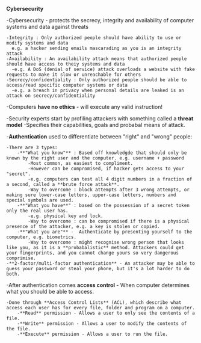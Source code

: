 **Cybersecurity** 

-Cybersecurity - protects the secrecy, integrity and availability of computer systems and data against threats
    
    -Integrity : Only authorized people should have ability to use or modify systems and data
      e.g. a hacker sending emails mascarading as you is an integrity attack
    -Availability : An availability attack means that authorized people should have access to theiy systems and data
      -e.g. A DoS (denial of service) attack overloads a website with fake requests to make it slow or unreachable for others
    -Secrecy/confidentiality : Only authorized people should be able to access/read specific computer systems or data
      -e.g. a breach in privacy when personal details are leaked is an attack on secrecy/confidentiality
     
-Computers **have no ethics** - will execute any valid instruction!

-Security experts start by profiling attackers with something called a **threat model**
    -Specifies their capabilities, goals and probabal means of attack.

-**Authentication** used to differentiate between "right" and "wrong" people:
    
    -There are 3 types:
        -**"What you know"** : Based off knowledgde that should only be known by the right user and the computer. e.g. username + password
            -Most common, as easiest to compliment. 
            -However can be compromised, if hacker gets access to your "secret".
            -e.g. computers can test all 4 digit numbers in a fraction of a second, called a **brute force attack**.
            -Way to overcome : block attempts after 3 wrong attempts, or making sure lower-case letters, upper-case letters, numbers and special symbols are used.
        -**"What you have**" : based on the possession of a secret token only the real user has.
            -e.g. physical key and lock. 
            -Way to overcome : can be compromised if there is a physical presence of the attacker, e.g. a key is stolen or copied.
        -**"What you are"** -  Authenticate by presenting yourself to the computer, e.g. biometrics.
            -Way to overcome : might recognise wrong person that looks like you, as it is a **probabalistic** method. Attackers could get your fingerprints, and you cannot change yours so very dangerous comprimise.
    -**2-factor/multi-factor authentication** - An attacker may be able to guess your password or steal your phone, but it's a lot harder to do both.

-After authentication comes **access control** - When computer determines what you should be able to access.

    -Done through **Access Control Lists** (ACL), which describe what access each user has for every file, folder and program on a computer.
        -**Read** permission - Allows a user to only see the contents of a file.
        -**Write** permission - Allows a user to modify the contents of the file.
        -**Execute** permission - Allows a user to run the file.
            
            
            
